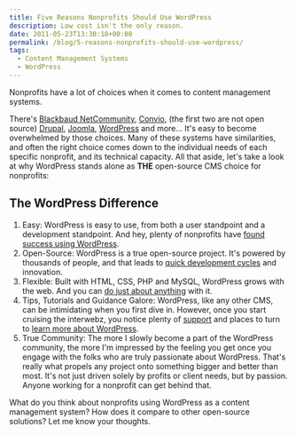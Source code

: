 ```yaml
---
title: Five Reasons Nonprofits Should Use WordPress
description: Low cost isn't the only reason.
date: 2011-05-23T13:30:18+00:00
permalink: /blog/5-reasons-nonprofits-should-use-wordpress/
tags:
  - Content Management Systems
  - WordPress
---
```


Nonprofits have a lot of choices when it comes to content management systems.

There's [Blackbaud NetCommunity](http://www.blackbaud.com/products/internet/netcommunity.aspx), [Convio](http://www.convio.com/our-products/cms.html), (the first two are not open source) [Drupal](http://drupal.org/), [Joomla](http://www.joomla.org/), [WordPress](http://wordpress.org/) and more… It's easy to become overwhelmed by those choices. Many of these systems have similarities, and often the right choice comes down to the individual needs of each specific nonprofit, and its technical capacity. All that aside, let's take a look at why WordPress stands alone as **THE** open-source CMS choice for nonprofits:

## The WordPress Difference

  1. Easy: WordPress is easy to use, from both a user standpoint and a development standpoint. And hey, plenty of nonprofits have [found success using WordPress](http://wordpress.org/showcase/tag/non-profit/).
  2. Open-Source: WordPress is a true open-source project. It's powered by thousands of people, and that leads to [quick development cycles](http://wpdevel.wordpress.com/version-3-2-project-schedule/) and innovation.
  3. Flexible: Built with HTML, CSS, PHP and MySQL, WordPress grows with the web. And you can [do just about anything](http://wordpress.org/showcase/) with it.
  4. Tips, Tutorials and Guidance Galore: WordPress, like any other CMS, can be intimidating when you first dive in. However, once you start cruising the interwebz, you notice plenty of [support](http://wordpress.org/support/) and places to turn to [learn more about WordPress](http://davidakennedy.com/2010/31-resources-for-powering-a-website-with-wordpress/).
  5. True Community: The more I slowly become a part of the WordPress community, the more I'm impressed by the feeling you get once you engage with the folks who are truly passionate about WordPress. That's really what propels any project onto something bigger and better than most. It's not just driven solely by profits or client needs, but by passion. Anyone working for a nonprofit can get behind that.

What do you think about nonprofits using WordPress as a content management system? How does it compare to other open-source solutions? Let me know your thoughts.
